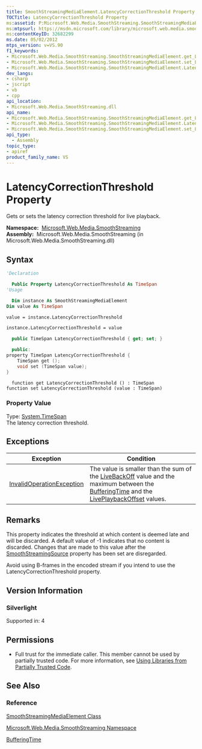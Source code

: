 ```yaml
---
title: SmoothStreamingMediaElement.LatencyCorrectionThreshold Property (Microsoft.Web.Media.SmoothStreaming)
TOCTitle: LatencyCorrectionThreshold Property
ms:assetid: P:Microsoft.Web.Media.SmoothStreaming.SmoothStreamingMediaElement.LatencyCorrectionThreshold
ms:mtpsurl: https://msdn.microsoft.com/library/microsoft.web.media.smoothstreaming.smoothstreamingmediaelement.latencycorrectionthreshold(v=VS.90)
ms:contentKeyID: 32682299
ms.date: 05/02/2012
mtps_version: v=VS.90
f1_keywords:
- Microsoft.Web.Media.SmoothStreaming.SmoothStreamingMediaElement.get_LatencyCorrectionThreshold
- Microsoft.Web.Media.SmoothStreaming.SmoothStreamingMediaElement.set_LatencyCorrectionThreshold
- Microsoft.Web.Media.SmoothStreaming.SmoothStreamingMediaElement.LatencyCorrectionThreshold
dev_langs:
- csharp
- jscript
- vb
- cpp
api_location:
- Microsoft.Web.Media.SmoothStreaming.dll
api_name:
- Microsoft.Web.Media.SmoothStreaming.SmoothStreamingMediaElement.get_LatencyCorrectionThreshold
- Microsoft.Web.Media.SmoothStreaming.SmoothStreamingMediaElement.LatencyCorrectionThreshold
- Microsoft.Web.Media.SmoothStreaming.SmoothStreamingMediaElement.set_LatencyCorrectionThreshold
api_type:
  - Assembly
topic_type:
- apiref
product_family_name: VS
---
```


# LatencyCorrectionThreshold Property

Gets or sets the latency correction threshold for live playback.

**Namespace:**  [Microsoft.Web.Media.SmoothStreaming](microsoft-web-media-smoothstreaming-namespace_1.md)  
**Assembly:**  Microsoft.Web.Media.SmoothStreaming (in Microsoft.Web.Media.SmoothStreaming.dll)

## Syntax

```vb
'Declaration

  Public Property LatencyCorrectionThreshold As TimeSpan
'Usage

  Dim instance As SmoothStreamingMediaElement
Dim value As TimeSpan

value = instance.LatencyCorrectionThreshold

instance.LatencyCorrectionThreshold = value
```

```csharp
  public TimeSpan LatencyCorrectionThreshold { get; set; }
```

```cpp
  public:
property TimeSpan LatencyCorrectionThreshold {
    TimeSpan get ();
    void set (TimeSpan value);
}
```

```jscript
  function get LatencyCorrectionThreshold () : TimeSpan
function set LatencyCorrectionThreshold (value : TimeSpan)
```

### Property Value

Type: [System.TimeSpan](https://msdn.microsoft.com/library/269ew577)  
The latency correction threshold.  

## Exceptions

|Exception|Condition|
|--- |--- |
|[InvalidOperationException](https://msdn.microsoft.com/library/2asft85a)|The value is smaller than the sum of the [LiveBackOff](smoothstreamingmediaelement-livebackoff-property-microsoft-web-media-smoothstreaming_1.md) value and the maximum between the [BufferingTime](smoothstreamingmediaelement-bufferingtime-property-microsoft-web-media-smoothstreaming_1.md) and the [LivePlaybackOffset](smoothstreamingmediaelement-liveplaybackoffset-property-microsoft-web-media-smoothstreaming_1.md) values.|


## Remarks

This property indicates the threshold at which content is deemed late and will be discarded. A default value of -1 indicates that no content is discarded. Changes that are made to this value after the [SmoothStreamingSource](smoothstreamingmediaelement-smoothstreamingsource-property-microsoft-web-media-smoothstreaming_1.md) property has been set are disregarded.

Avoid using B-frames in the encoded stream if you intend to use the LatencyCorrectionThreshold property.

## Version Information

### Silverlight

Supported in: 4  

## Permissions

  - Full trust for the immediate caller. This member cannot be used by partially trusted code. For more information, see [Using Libraries from Partially Trusted Code](https://msdn.microsoft.com/library/8skskf63).

## See Also

### Reference

[SmoothStreamingMediaElement Class](smoothstreamingmediaelement-class-microsoft-web-media-smoothstreaming_1.md)

[Microsoft.Web.Media.SmoothStreaming Namespace](microsoft-web-media-smoothstreaming-namespace_1.md)

[BufferingTime](https://msdn.microsoft.com/library/cc190360)

